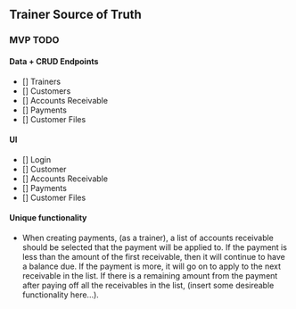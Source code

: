 ## Trainer Source of Truth
### MVP TODO
#### Data + CRUD Endpoints
- [] Trainers
- [] Customers
- [] Accounts Receivable
- [] Payments
- [] Customer Files
#### UI 
- [] Login
- [] Customer
- [] Accounts Receivable
- [] Payments
- [] Customer Files

#### Unique functionality
- When creating payments, (as a trainer), a list of accounts receivable should be selected that the payment will be applied to. If the payment is less than the amount of the first receivable, then it will continue to have a balance due. If the payment is more, it will go on to apply to the next receivable in the list. If there is a remaining amount from the payment after paying off all the receivables in the list, (insert some desireable functionality here...).